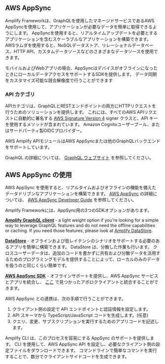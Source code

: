 
## AWS AppSync

Amplify Frameworkは、GraphQLを使用したマネージドサービスであるAWS AppSyncを使用して、アプリケーションが必要なデータを簡単に取得できるようにします。 AppSyncを使用すると、リアルタイムアップデートを必要とするアプリケーションを含むスケーラブルなアプリケーションを構築できます。 AWSラムダを使用すると、NoSQLデータストア、リレーショナルデータベース、HTTP API、カスタムデータソースなどのさまざまなデータソースを使用できます。

モバイルおよびWebアプリの場合、AppSyncはデバイスがオフラインになったときにローカルデータアクセスをサポートするSDKを提供します。 データ同期をカスタマイズ可能な競合解像度で行うことができます

### API カテゴリ

APIカテゴリは、GraphQLとRESTエンドポイントの両方にHTTPリクエストを行うためのソリューションを提供します。 これには、すべてのAWS APIリクエストに自動的に署名する [AWS Signature Version 4](http://docs.aws.amazon.com/general/latest/gr/signature-version-4.html) signer クラスと、API キーを使用するメソッドが含まれています。 Amazon Cognitoユーザープール、またはサードパーティ製OIDCプロバイダー。

AWS Amplify APIモジュールはAWS AppSyncまたは他のGraphQLバックエンドをサポートしています。

<amplify-callout>

GraphQL の詳細については、 [GraphQL ウェブサイト](http://graphql.org/learn/) を参照してください。

</amplify-callout>

## AWS AppSync の使用

AWS AppSync を使用すると、リアルタイムおよびオフラインの機能を備えたデータドリブンなアプリケーションを構築できます。 [AWS AppSync](https://aws.amazon.com/appsync/) の詳細については、 [AWS AppSync Developer Guide](https://docs.aws.amazon.com/appsync/latest/devguide/welcome.html) を参照してください。

Amplify Frameworkには、AppSync用の3つのSDKオプションがあります。

__[Amplify GraphQL client](~/lib/graphqlapi/query-data.md)__ - a light weight option if you're looking for a simple way to leverage GraphQL features and do not need the offline capabilities or caching. If you need those features, please look at [Amplify DataStore](~/lib/datastore/getting-started.md).

__[DataStore](~/lib/datastore/getting-started.md)__ - オフラインおよび低レイテンシのシナリオをサポートする必要のあるアプリを簡単に構築できます。 DataStore は、分散した作業も行います。 クロスユーザーデータは、追加のコードを書かずに共有および分散データを活用するためのプログラミングモデルを提供することによって、ローカルのみのデータを扱うのと同じくらい簡単です。

__[AWS AppSync SDK](https://github.com/awslabs/aws-mobile-appsync-sdk-js/)__ - オフラインサポートを提供し、AWS AppSync サービスとアプリを統合し、 [ここ](https://github.com/apollographql/apollo-client/) で見つかったアポロクライアントと統合することができます。

AWS AppSync との連携は、次の手順で行うことができます。

1. クライアント側の設定で API エンドポイントと認証情報を設定します。
2. API スキーマから TypeScript/JavaScript コードを生成します。(任意)
3. クエリ、変更、サブスクリプションを実行するためのアプリコードを記述します。

Amplify CLI は、このプロセスを容易にする AppSync のサポートを提供します。 CLI を使用して、AWS AppSync API を設定し、必要なクライアント側の設定ファイルをダウンロードできます。 コマンドラインで簡単なコマンドを実行することで、数分でクライアントサイドコードを生成できます。